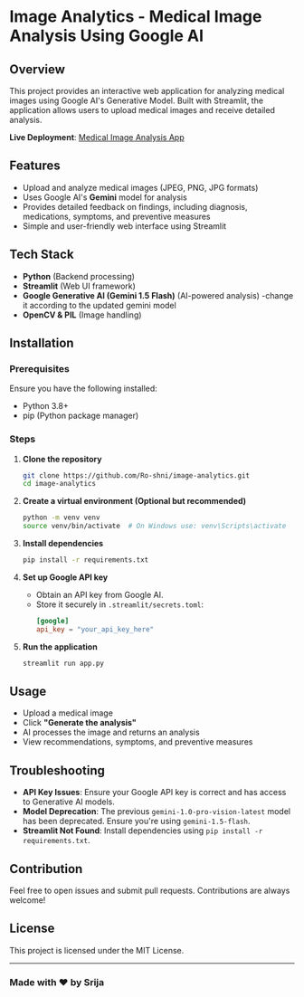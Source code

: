 # Image Analytics - Medical Image Analysis Using Google AI

## Overview
This project provides an interactive web application for analyzing medical images using Google AI's Generative Model. Built with Streamlit, the application allows users to upload medical images and receive detailed analysis.

**Live Deployment**: [Medical Image Analysis App](https://medical-image-analysis-a.streamlit.app/)

## Features
- Upload and analyze medical images (JPEG, PNG, JPG formats)
- Uses Google AI's **Gemini** model for analysis
- Provides detailed feedback on findings, including diagnosis, medications, symptoms, and preventive measures
- Simple and user-friendly web interface using Streamlit

## Tech Stack
- **Python** (Backend processing)
- **Streamlit** (Web UI framework)
- **Google Generative AI (Gemini 1.5 Flash)** (AI-powered analysis) -change it according to the updated gemini model
- **OpenCV & PIL** (Image handling)

## Installation
### Prerequisites
Ensure you have the following installed:
- Python 3.8+
- pip (Python package manager)

### Steps
1. **Clone the repository**
   ```bash
   git clone https://github.com/Ro-shni/image-analytics.git
   cd image-analytics
   ```

2. **Create a virtual environment (Optional but recommended)**
   ```bash
   python -m venv venv
   source venv/bin/activate  # On Windows use: venv\Scripts\activate
   ```

3. **Install dependencies**
   ```bash
   pip install -r requirements.txt
   ```

4. **Set up Google API key**
   - Obtain an API key from Google AI.
   - Store it securely in `.streamlit/secrets.toml`:
     ```toml
     [google]
     api_key = "your_api_key_here"
     ```

5. **Run the application**
   ```bash
   streamlit run app.py
   ```

## Usage
- Upload a medical image
- Click **"Generate the analysis"**
- AI processes the image and returns an analysis
- View recommendations, symptoms, and preventive measures

## Troubleshooting
- **API Key Issues**: Ensure your Google API key is correct and has access to Generative AI models.
- **Model Deprecation**: The previous `gemini-1.0-pro-vision-latest` model has been deprecated. Ensure you're using `gemini-1.5-flash`.
- **Streamlit Not Found**: Install dependencies using `pip install -r requirements.txt`.

## Contribution
Feel free to open issues and submit pull requests. Contributions are always welcome!

## License
This project is licensed under the MIT License.

---
### Made with ❤️ by Srija

